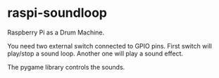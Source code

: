 # raspi-soundloop
Raspberry Pi as a Drum Machine.

You need two external switch connected to GPIO pins.
First switch will play/stop a sound loop.
Another one will play a sound effect.

The pygame library controls the sounds.